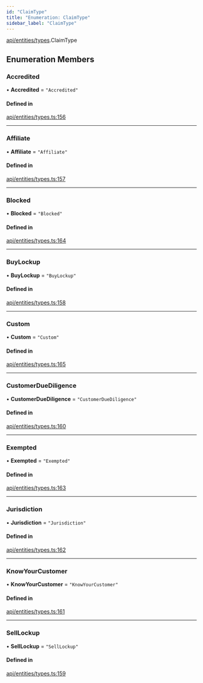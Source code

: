 ```yaml
---
id: "ClaimType"
title: "Enumeration: ClaimType"
sidebar_label: "ClaimType"
---
```


[api/entities/types](../../../../../modules/API/Entities/Types/Types.md).ClaimType

## Enumeration Members

### Accredited

• **Accredited** = ``"Accredited"``

#### Defined in

[api/entities/types.ts:156](https://github.com/PolymeshAssociation/polymesh-sdk/blob/978e4ded6/src/api/entities/types.ts#L156)

___

### Affiliate

• **Affiliate** = ``"Affiliate"``

#### Defined in

[api/entities/types.ts:157](https://github.com/PolymeshAssociation/polymesh-sdk/blob/978e4ded6/src/api/entities/types.ts#L157)

___

### Blocked

• **Blocked** = ``"Blocked"``

#### Defined in

[api/entities/types.ts:164](https://github.com/PolymeshAssociation/polymesh-sdk/blob/978e4ded6/src/api/entities/types.ts#L164)

___

### BuyLockup

• **BuyLockup** = ``"BuyLockup"``

#### Defined in

[api/entities/types.ts:158](https://github.com/PolymeshAssociation/polymesh-sdk/blob/978e4ded6/src/api/entities/types.ts#L158)

___

### Custom

• **Custom** = ``"Custom"``

#### Defined in

[api/entities/types.ts:165](https://github.com/PolymeshAssociation/polymesh-sdk/blob/978e4ded6/src/api/entities/types.ts#L165)

___

### CustomerDueDiligence

• **CustomerDueDiligence** = ``"CustomerDueDiligence"``

#### Defined in

[api/entities/types.ts:160](https://github.com/PolymeshAssociation/polymesh-sdk/blob/978e4ded6/src/api/entities/types.ts#L160)

___

### Exempted

• **Exempted** = ``"Exempted"``

#### Defined in

[api/entities/types.ts:163](https://github.com/PolymeshAssociation/polymesh-sdk/blob/978e4ded6/src/api/entities/types.ts#L163)

___

### Jurisdiction

• **Jurisdiction** = ``"Jurisdiction"``

#### Defined in

[api/entities/types.ts:162](https://github.com/PolymeshAssociation/polymesh-sdk/blob/978e4ded6/src/api/entities/types.ts#L162)

___

### KnowYourCustomer

• **KnowYourCustomer** = ``"KnowYourCustomer"``

#### Defined in

[api/entities/types.ts:161](https://github.com/PolymeshAssociation/polymesh-sdk/blob/978e4ded6/src/api/entities/types.ts#L161)

___

### SellLockup

• **SellLockup** = ``"SellLockup"``

#### Defined in

[api/entities/types.ts:159](https://github.com/PolymeshAssociation/polymesh-sdk/blob/978e4ded6/src/api/entities/types.ts#L159)
